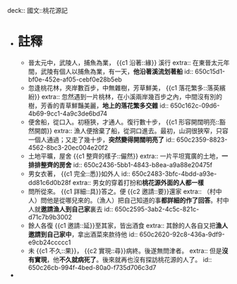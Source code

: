 deck:: 國文::桃花源記

- # 註釋
	- 晉太元中，武陵人，捕魚為業， {{c1 沿著::緣}} 溪行
	  extra:: 在東晉太元年間，武陵有個人以捕魚為業，有一天，**他沿著溪流划著船**
	  id:: 650c15d1-bf0e-452e-af05-cebf0e28b5eb
	- 忽逢桃花林，夾岸數百步，中無雜樹，芳草鮮美， {{c1 落花繁多::落英繽紛}}
	  extra:: 忽然遇到一片桃林，在小溪兩岸幾百步之內，中間沒有別的樹，芳香的青草鮮豔美麗，**地上的落花繁多交雜**
	  id:: 650c162c-09d6-4b69-9cc1-4a9c3de6bd74
	- 便舍船，從口入。初極狹，才通人。復行數十步， {{c1 形容開闊明亮::豁然開朗}}
	  extra:: 漁人便捨棄了船，從洞口進去。最初，山洞很狹窄，只容一個人通過；又走了幾十步，**突然變得開闊明亮了**
	  id:: 650c2359-8823-4562-8bc3-20ec004e20f2
	- 土地平曠，屋舍 {{c1 整齊的樣子::儼然}}
	  extra:: 一片平坦寬廣的土地，**一排排整齊的房舍**
	  id:: 650c2436-5bb1-4843-b8ea-a9a88e20475f
	- 男女衣著， {{c1 完全::悉}}如外人
	  id:: 650c2483-3bfc-4bdd-a93e-dd81c6d0b28f
	  extra:: 男女的穿着打扮和**桃花源外面的人都一樣**
	- 問所從來。 {{c1 詳細::具}}答之。便 {{c2 邀請::要}}還家
	  extra:: （村中人）問他是從哪兒來的。（漁人）把自己知道的事**都詳細的作了回答**。村中人就**邀請漁人到自己家**裏去
	  id:: 650c2595-3ab2-4c5c-821c-d71c7b9b3002
	- 餘人各復 {{c1 邀請::延}}至其家，皆出酒食
	  extra:: 其餘的人各自又把**漁人邀請到自己家中**，拿出酒菜來款待他
	  id:: 650c2620-92c8-436a-9df9-e9cb24ccccc1
	- 未 {{c1 不久::果}}， {{c2 實現::尋}}病終。後遂無問津者。
	  extra:: 但是**沒有實現**，他**不久就病死了**。後來就再也沒有探訪桃花源的人了。
	  id:: 650c26cb-994f-4bed-80a0-f735d706c3d7
-